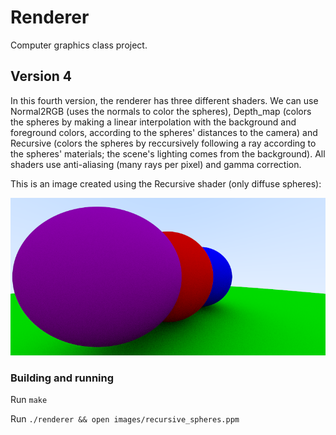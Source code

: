 # Renderer

Computer graphics class project.

## Version 4

In this fourth version, the renderer has three different shaders. We can use Normal2RGB (uses the normals to color the spheres), Depth_map (colors the spheres by making a linear interpolation with the background and foreground colors, according to the spheres' distances to the camera) and Recursive (colors the spheres by reccursively following a ray according to the spheres' materials; the scene's lighting comes from the background). All shaders use anti-aliasing (many rays per pixel) and gamma correction.

This is an image created using the Recursive shader (only diffuse spheres):

![alt tag](images/recursive_spheres.png?raw=true "Configuration")

### Building and running

Run `make`

Run `./renderer && open images/recursive_spheres.ppm`
